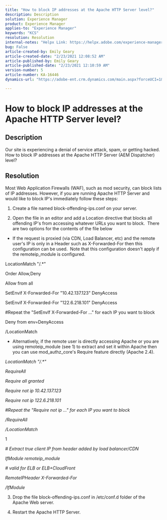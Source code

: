```yaml
---
title: "How to block IP addresses at the Apache HTTP Server level?"
description: Description
solution: Experience Manager
product: Experience Manager
applies-to: "Experience Manager"
keywords: "KCS"
resolution: Resolution
internal-notes: "Helpx Link: https://helpx.adobe.com/experience-manager/kb/block-ips-apache-http-server.html#remoteip_module"
bug: False
article-created-by: Emily Geary
article-created-date: "2/23/2021 12:08:52 AM"
article-published-by: Emily Geary
article-published-date: "2/23/2021 12:10:59 AM"
version-number: 5
article-number: KA-16446
dynamics-url: "https://adobe-ent.crm.dynamics.com/main.aspx?forceUCI=1&pagetype=entityrecord&etn=knowledgearticle&id=3ae83a4c-6b75-eb11-a812-000d3a37db64"

---
```

# How to block IP addresses at the Apache HTTP Server level?

## Description


Our site is experiencing a denial of service attack, spam, or getting hacked. How to block IP addresses at the Apache HTTP Server (AEM Dispatcher) level?


## Resolution


Most Web Application Firewalls (WAF), such as mod security, can block lists of IP addresses. However, if you are running Apache HTTP Server and would like to block IP's immediately follow these steps:

1. Create a file named block-offending-ips.conf on your server.

2. Open the file in an editor and add a Location directive that blocks all offending IP's from accessing whatever URLs you want to block.  There are two options for the contents of the file below

- If the request is proxied (via CDN, Load Balancer, etc) and the remote user's IP is only in a Header such as X-Forwarded-For then this configuration can be used.  Note that this configuration doesn't apply if the remoteip_module is configured.



LocationMatch "/.\*"

Order Allow,Deny

Allow from all

SetEnvif X-Forwarded-For "10\.42\.137\.123" DenyAccess

SetEnvif X-Forwarded-For "122\.6\.218\.101" DenyAccess

#Repeat the "SetEnvlf X-Forwarded-For ..." for each IP you want to block

Deny from env=DenyAccess

/LocationMatch

- Alternatively, if the remote user is directly accessing Apache or you are using remoteip_module (see 1) to extract and set it within Apache then you can use mod_authz_core's Require feature directly (Apache 2.4).

*LocationMatch "/.\*"*

*RequireAll*

*Require all granted*

*Require not ip 10.42.137.123*

*Require not ip 122.6.218.101*

*#Repeat the "Require not ip ..." for each IP you want to block*

*/RequireAll*

*/LocationMatch*



1

*# Extract true client IP from header added by load balancer/CDN*

*IfModule remoteip_module*

*# valid for ELB or ELB+CloudFront*

*RemoteIPHeader X-Forwarded-For*

*/IfModule*



3. Drop the file block-offending-ips.conf in /etc/conf.d folder of the Apache Web server.

4. Restart the Apache HTTP Server.
